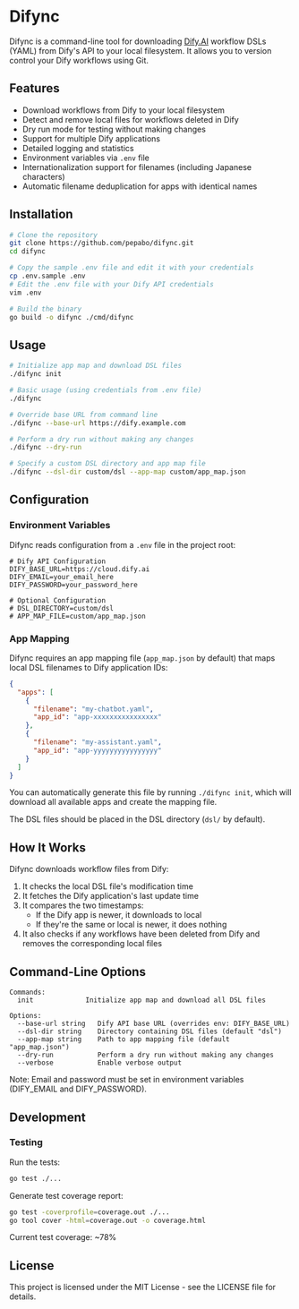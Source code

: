 # Difync

Difync is a command-line tool for downloading [Dify.AI](https://dify.ai) workflow DSLs (YAML) from Dify's API to your local filesystem. It allows you to version control your Dify workflows using Git.

## Features

- Download workflows from Dify to your local filesystem
- Detect and remove local files for workflows deleted in Dify
- Dry run mode for testing without making changes
- Support for multiple Dify applications
- Detailed logging and statistics
- Environment variables via `.env` file
- Internationalization support for filenames (including Japanese characters)
- Automatic filename deduplication for apps with identical names

## Installation

```bash
# Clone the repository
git clone https://github.com/pepabo/difync.git
cd difync

# Copy the sample .env file and edit it with your credentials
cp .env.sample .env
# Edit the .env file with your Dify API credentials
vim .env

# Build the binary
go build -o difync ./cmd/difync
```

## Usage

```bash
# Initialize app map and download DSL files
./difync init

# Basic usage (using credentials from .env file)
./difync

# Override base URL from command line
./difync --base-url https://dify.example.com

# Perform a dry run without making any changes
./difync --dry-run

# Specify a custom DSL directory and app map file
./difync --dsl-dir custom/dsl --app-map custom/app_map.json
```

## Configuration

### Environment Variables

Difync reads configuration from a `.env` file in the project root:

```
# Dify API Configuration
DIFY_BASE_URL=https://cloud.dify.ai
DIFY_EMAIL=your_email_here
DIFY_PASSWORD=your_password_here

# Optional Configuration
# DSL_DIRECTORY=custom/dsl
# APP_MAP_FILE=custom/app_map.json
```

### App Mapping

Difync requires an app mapping file (`app_map.json` by default) that maps local DSL filenames to Dify application IDs:

```json
{
  "apps": [
    {
      "filename": "my-chatbot.yaml",
      "app_id": "app-xxxxxxxxxxxxxxxx"
    },
    {
      "filename": "my-assistant.yaml",
      "app_id": "app-yyyyyyyyyyyyyyyy"
    }
  ]
}
```

You can automatically generate this file by running `./difync init`, which will download all available apps and create the mapping file.

The DSL files should be placed in the DSL directory (`dsl/` by default).

## How It Works

Difync downloads workflow files from Dify:

1. It checks the local DSL file's modification time
2. It fetches the Dify application's last update time
3. It compares the two timestamps:
   - If the Dify app is newer, it downloads to local
   - If they're the same or local is newer, it does nothing
4. It also checks if any workflows have been deleted from Dify and removes the corresponding local files

## Command-Line Options

```
Commands:
  init             Initialize app map and download all DSL files

Options:
  --base-url string   Dify API base URL (overrides env: DIFY_BASE_URL)
  --dsl-dir string    Directory containing DSL files (default "dsl")
  --app-map string    Path to app mapping file (default "app_map.json")
  --dry-run           Perform a dry run without making any changes
  --verbose           Enable verbose output
```

Note: Email and password must be set in environment variables (DIFY_EMAIL and DIFY_PASSWORD).

## Development

### Testing

Run the tests:

```bash
go test ./...
```

Generate test coverage report:

```bash
go test -coverprofile=coverage.out ./...
go tool cover -html=coverage.out -o coverage.html
```

Current test coverage: ~78%

## License

This project is licensed under the MIT License - see the LICENSE file for details. 